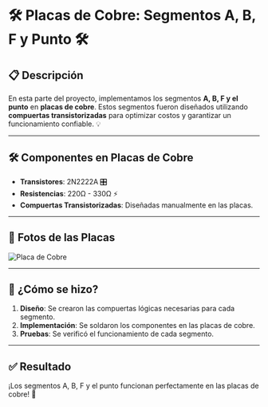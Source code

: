 # 🛠️ Placas de Cobre: Segmentos A, B, F y Punto 🛠️

## 📋 Descripción

En esta parte del proyecto, implementamos los segmentos **A, B, F y el punto** en **placas de cobre**. Estos segmentos fueron diseñados utilizando **compuertas transistorizadas** para optimizar costos y garantizar un funcionamiento confiable. 💡

---


## 🛠️ Componentes en Placas de Cobre

- **Transistores**: 2N2222A 🎛️
- **Resistencias**: 220Ω - 330Ω ⚡
- **Compuertas Transistorizadas**: Diseñadas manualmente en las placas.

---

## 📸 Fotos de las Placas

![Placa de Cobre](ruta/a/la/foto.png)

---

## 🚀 ¿Cómo se hizo?

1. **Diseño**: Se crearon las compuertas lógicas necesarias para cada segmento.
2. **Implementación**: Se soldaron los componentes en las placas de cobre.
3. **Pruebas**: Se verificó el funcionamiento de cada segmento.

---

## ✅ Resultado

¡Los segmentos A, B, F y el punto funcionan perfectamente en las placas de cobre! 🎉
